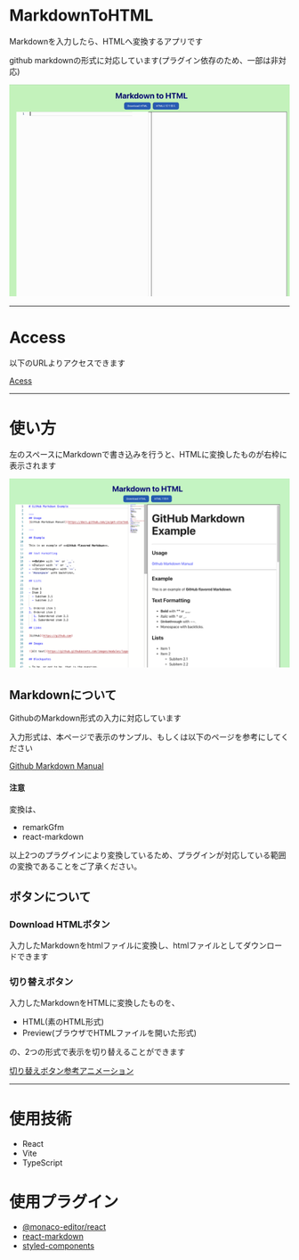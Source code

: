 # MarkdownToHTML

Markdownを入力したら、HTMLへ変換するアプリです

github markdownの形式に対応しています(プラグイン依存のため、一部は非対応)

![Welcome!](/doc/image.gif)

---

# Access

以下のURLよりアクセスできます

[Acess](https://kip2.github.io/MarkdownToHTML/)

---
# 使い方

左のスペースにMarkdownで書き込みを行うと、HTMLに変換したものが右枠に表示されます

![参考イメージ](/doc/image3.png)

## Markdownについて

GithubのMarkdown形式の入力に対応しています

入力形式は、本ページで表示のサンプル、もしくは以下のページを参考にしてください

[Github Markdown Manual](https://docs.github.com/ja/get-started/writing-on-github/getting-started-with-writing-and-formatting-on-github/basic-writing-and-formatting-syntax)


#### 注意

変換は、

- remarkGfm
- react-markdown

以上2つのプラグインにより変換しているため、プラグインが対応している範囲の変換であることをご了承ください。

## ボタンについて

### Download HTMLボタン

入力したMarkdownをhtmlファイルに変換し、htmlファイルとしてダウンロードできます

### 切り替えボタン

入力したMarkdownをHTMLに変換したものを、

- HTML(素のHTML形式)
- Preview(ブラウザでHTMLファイルを開いた形式)

の、2つの形式で表示を切り替えることができます

[切り替えボタン参考アニメーション](/doc/image2.gif)

---


# 使用技術

- React
- Vite
- TypeScript


# 使用プラグイン
- [@monaco-editor/react](https://www.npmjs.com/package/@monaco-editor/react)
- [react-markdown](https://www.npmjs.com/package/react-markdown?activeTab=readme)
- [styled-components](https://www.npmjs.com/package/styled-components)
